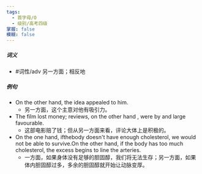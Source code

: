 ```yaml
---
tags:
  - 首字母/O
  - 级别/高考四级
掌握: false
模糊: false
---
```

##### 词义
- #词性/adv  另一方面；相反地
##### 例句
- On the other hand, the idea appealed to him.
	- 另一方面，这个主意对他有吸引力。
- The film lost money; reviews, on the other hand , were by and large favourable.
	- 这部电影赔了钱；但从另一方面来看，评论大体上是积极的。
- On the one hand, ifthebody doesn't have enough cholesterol, we would not be able to survive.On the other hand, if the body has too much cholesterol, the excess begins to line the arteries.
	- 一方面，如果身体没有足够的胆固醇，我们将无法生存；另一方面，如果体内胆固醇过多，多余的胆固醇就开始让动脉变厚。
